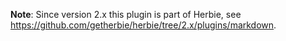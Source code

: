 **Note**: Since version 2.x this plugin is part of Herbie, see <https://github.com/getherbie/herbie/tree/2.x/plugins/markdown>.
